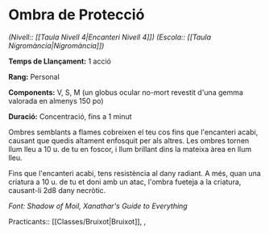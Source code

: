# Ombra de Protecció

*(Nivell:: [[Taula Nivell 4|Encanteri Nivell 4]]) (Escola:: [[Taula Nigromància|Nigromància]])*

**Temps de Llançament:** 1 acció

**Rang:** Personal

**Components:** V, S, M (un globus ocular no-mort revestit d'una gemma valorada en almenys 150 po)

**Duració:** Concentració, fins a 1 minut

Ombres semblants a flames cobreixen el teu cos fins que l'encanteri acabi, causant que quedis altament enfosquit per als altres. Les ombres tornen llum lleu a 10 u. de tu en foscor, i llum brillant dins la mateixa àrea en llum lleu.

Fins que l'encanteri acabi, tens resistència al dany radiant. A més, quan una criatura a 10 u. de tu et doni amb un atac, l'ombra fueteja a la criatura, causant-li 2d8 dany necròtic.


*Font: Shadow of Moil, Xanathar's Guide to Everything*



Practicants:: [[Classes/Bruixot|Bruixot]], ,